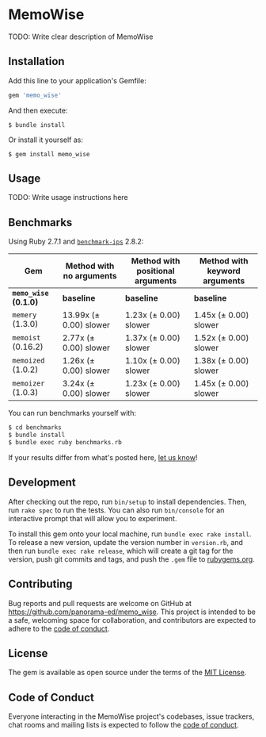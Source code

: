 # MemoWise

TODO: Write clear description of MemoWise

## Installation

Add this line to your application's Gemfile:

```ruby
gem 'memo_wise'
```

And then execute:

    $ bundle install

Or install it yourself as:

    $ gem install memo_wise

## Usage

TODO: Write usage instructions here

## Benchmarks

Using Ruby 2.7.1 and
[`benchmark-ips`](https://github.com/evanphx/benchmark-ips) 2.8.2:

|Gem|Method with no arguments|Method with positional arguments|Method with keyword arguments|
|---|------------------------|--------------------------------|-----------------------------|
|**`memo_wise` (0.1.0)**|**baseline**|**baseline**|**baseline**|
|`memery` (1.3.0)|13.99x (± 0.00) slower|1.23x (± 0.00) slower|1.45x (± 0.00) slower|
|`memoist` (0.16.2)|2.77x (± 0.00) slower|1.37x (± 0.00) slower|1.52x (± 0.00) slower|
|`memoized` (1.0.2)|1.26x  (± 0.00) slower|1.10x (± 0.00) slower|1.38x (± 0.00) slower|
|`memoizer` (1.0.3)|3.24x (± 0.00) slower|1.23x (± 0.00) slower|1.45x (± 0.00) slower|

You can run benchmarks yourself with:

```bash
$ cd benchmarks
$ bundle install
$ bundle exec ruby benchmarks.rb
```

If your results differ from what's posted here,
[let us know](https://github.com/panorama-ed/memo_wise/issues/new)!

## Development

After checking out the repo, run `bin/setup` to install dependencies. Then, run
`rake spec` to run the tests. You can also run `bin/console` for an interactive
prompt that will allow you to experiment.

To install this gem onto your local machine, run `bundle exec rake install`. To
release a new version, update the version number in `version.rb`, and then run
`bundle exec rake release`, which will create a git tag for the version, push
git commits and tags, and push the `.gem` file to
[rubygems.org](https://rubygems.org).

## Contributing

Bug reports and pull requests are welcome on GitHub at
https://github.com/panorama-ed/memo_wise. This project is intended to be a safe,
welcoming space for collaboration, and contributors are expected to adhere to
the [code of conduct](https://github.com/panorama-ed/memo_wise/blob/master/CODE_OF_CONDUCT.md).


## License

The gem is available as open source under the terms of the [MIT License](https://opensource.org/licenses/MIT).

## Code of Conduct

Everyone interacting in the MemoWise project's codebases, issue trackers, chat
rooms and mailing lists is expected to follow the
[code of conduct](https://github.com/panorama-ed/memo_wise/blob/master/CODE_OF_CONDUCT.md).
